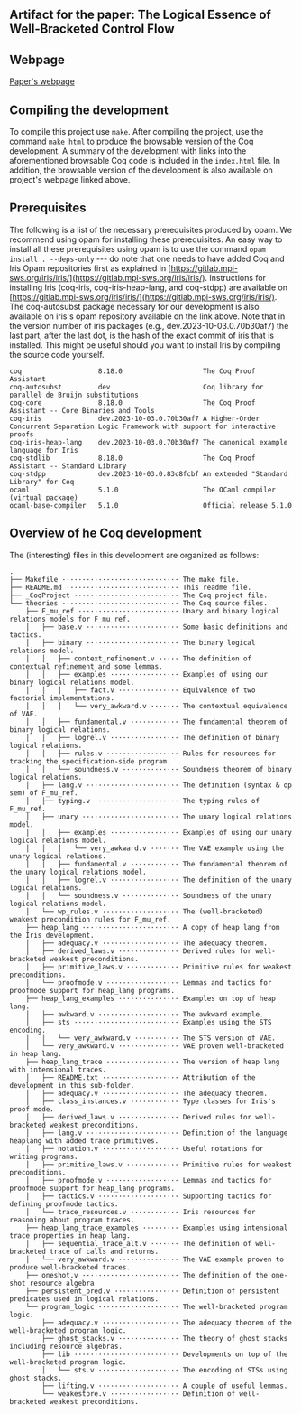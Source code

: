 Artifact for the paper: The Logical Essence of Well-Bracketed Control Flow
-------------------
## Webpage

[Paper's webpage](https://logsem.github.io/well-bracketed-logic)

## Compiling the development

To compile this project use `make`.
After compiling the project, use the command `make html` to produce the browsable version of the Coq development.
A summary of the development with links into the aforementioned browsable Coq code is included in the `index.html` file.
In addition, the browsable version of the development is also available on project's webpage linked above.

## Prerequisites

The following is a list of the necessary prerequisites produced by opam.
We recommend using opam for installing these prerequisites.
An easy way to install all these prerequisites using opam is to use the command `opam install . --deps-only` --- do note that one needs to have added Coq and Iris Opam repositories first as explained in [https://gitlab.mpi-sws.org/iris/iris/](https://gitlab.mpi-sws.org/iris/iris/).
Instructions for installing Iris (coq-iris, coq-iris-heap-lang, and coq-stdpp) are available on [https://gitlab.mpi-sws.org/iris/iris/](https://gitlab.mpi-sws.org/iris/iris/).
The coq-autosubst package necessary for our development is also available on iris's opam repository available on the link above.
Note that in the version number of iris packages (e.g., dev.2023-10-03.0.70b30af7) the last part, after the last dot, is the hash of the exact commit of iris that is installed.
This might be useful should you want to install Iris by compiling the source code yourself.

```
coq                   8.18.0                    The Coq Proof Assistant
coq-autosubst         dev                       Coq library for parallel de Bruijn substitutions
coq-core              8.18.0                    The Coq Proof Assistant -- Core Binaries and Tools
coq-iris              dev.2023-10-03.0.70b30af7 A Higher-Order Concurrent Separation Logic Framework with support for interactive proofs
coq-iris-heap-lang    dev.2023-10-03.0.70b30af7 The canonical example language for Iris
coq-stdlib            8.18.0                    The Coq Proof Assistant -- Standard Library
coq-stdpp             dev.2023-10-03.0.83c8fcbf An extended "Standard Library" for Coq
ocaml                 5.1.0                     The OCaml compiler (virtual package)
ocaml-base-compiler   5.1.0                     Official release 5.1.0
```

## Overview of he Coq development
The (interesting) files in this development are organized as follows:

```
.
├── Makefile ····························· The make file.
├── README.md ···························· This readme file.
├── _CoqProject ·························· The Coq project file.
└── theories ····························· The Coq source files.
    ├── F_mu_ref ························· Unary and binary logical relations models for F_mu_ref.
    │   ├── base.v ······················· Some basic definitions and tactics.
    │   ├── binary ······················· The binary logical relations model.
    │   │   ├── context_refinement.v ····· The definition of contextual refinement and some lemmas.
    │   │   ├── examples ················· Examples of using our binary logical relations model.
    │   │   │   ├── fact.v ··············· Equivalence of two factorial implementations.
    │   │   │   └── very_awkward.v ······· The contextual equivalence of VAE.
    │   │   ├── fundamental.v ············ The fundamental theorem of binary logical relations.
    │   │   ├── logrel.v ················· The definition of binary logical relations.
    │   │   ├── rules.v ·················· Rules for resources for tracking the specification-side program.
    │   │   └── soundness.v ·············· Soundness theorem of binary logical relations.
    │   ├── lang.v ······················· The definition (syntax & op sem) of F_mu_ref.
    │   ├── typing.v ····················· The typing rules of F_mu_ref.
    │   ├── unary ························ The unary logical relations model.
    │   │   ├── examples ················· Examples of using our unary logical relations model.
    │   │   │   └── very_awkward.v ······· The VAE example using the unary logical relations.
    │   │   ├── fundamental.v ············ The fundamental theorem of the unary logical relations model.
    │   │   ├── logrel.v ················· The definition of the unary logical relations.
    │   │   └── soundness.v ·············· Soundness of the unary logical relations model.
    │   └── wp_rules.v ··················· The (well-bracketed) weakest precondition rules for F_mu_ref.
    ├── heap_lang ························ A copy of heap lang from the Iris development.
    │   ├── adequacy.v ··················· The adequacy theorem.
    │   ├── derived_laws.v ··············· Derived rules for well-bracketed weakest preconditions.
    │   ├── primitive_laws.v ············· Primitive rules for weakest preconditions.
    │   └── proofmode.v ·················· Lemmas and tactics for proofmode support for heap_lang programs.
    ├── heap_lang_examples ··············· Examples on top of heap lang.
    │   ├── awkward.v ···················· The awkward example.
    │   ├── sts ·························· Examples using the STS encoding.
    │   │   └── very_awkward.v ··········· The STS version of VAE.
    │   └── very_awkward.v ··············· VAE proven well-bracketed in heap lang.
    ├── heap_lang_trace ·················· The version of heap lang with intensional traces.
    │   ├── README.txt ··················· Attribution of the development in this sub-folder.
    │   ├── adequacy.v ··················· The adequacy theorem.
    │   ├── class_instances.v ············ Type classes for Iris's proof mode.
    │   ├── derived_laws.v ··············· Derived rules for well-bracketed weakest preconditions.
    │   ├── lang.v ······················· Definition of the language heaplang with added trace primitives.
    │   ├── notation.v ··················· Useful notations for writing programs.
    │   ├── primitive_laws.v ············· Primitive rules for weakest preconditions.
    │   ├── proofmode.v ·················· Lemmas and tactics for proofmode support for heap_lang programs.
    │   ├── tactics.v ···················· Supporting tactics for defining proofmode tactics.
    │   └── trace_resources.v ············ Iris resources for reasoning about program traces.
    ├── heap_lang_trace_examples ········· Examples using intensional trace properties in heap lang.
    │   ├── sequential_trace_alt.v ······· The definition of well-bracketed trace of calls and returns.
    │   └── very_awkward.v ··············· The VAE example proven to produce well-bracketed traces.
    ├── oneshot.v ························ The definition of the one-shot resource algebra
    ├── persistent_pred.v ················ Definition of persistent predicates used in logical relations.
    └── program_logic ···················· The well-bracketed program logic.
        ├── adequacy.v ··················· The adequacy theorem of the well-bracketed program logic.
        ├── ghost_stacks.v ··············· The theory of ghost stacks including resource algebras.
        ├── lib ·························· Developments on top of the well-bracketed program logic.
        │   └── sts.v ···················· The encoding of STSs using ghost stacks.
        ├── lifting.v ···················· A couple of useful lemmas.
        └── weakestpre.v ················· Definition of well-bracketed weakest preconditions.
```
